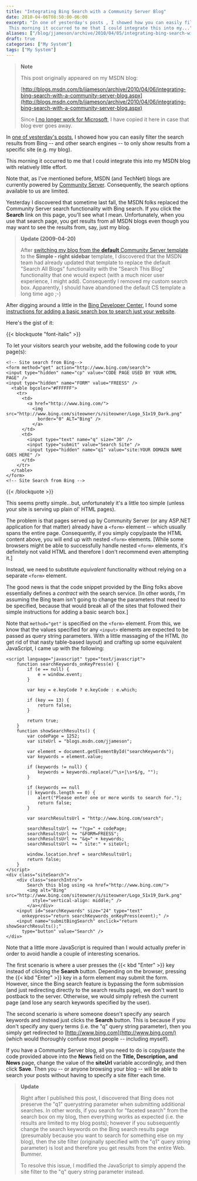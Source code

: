 ```yaml
---
title: "Integrating Bing Search with a Community Server Blog"
date: 2010-04-06T08:50:00-06:00
excerpt: "In one of yesterday's posts , I showed how you can easily filter the search results from Bing -- and other search engines -- to only show results from a specific site (e.g. my blog). 
 This morning it occurred to me that I could integrate this into my..."
aliases: ["/blog/jjameson/archive/2010/04/05/integrating-bing-search-with-a-community-server-blog.aspx", "/blog/jjameson/archive/2010/04/06/integrating-bing-search-with-a-community-server-blog.aspx"]
draft: true
categories: ["My System"]
tags: ["My System"]
---
```


> **Note**
>
> This post originally appeared on my MSDN blog:
>
> [http://blogs.msdn.com/b/jjameson/archive/2010/04/06/integrating-bing-search-with-a-community-server-blog.aspx](http://blogs.msdn.com/b/jjameson/archive/2010/04/06/integrating-bing-search-with-a-community-server-blog.aspx)
>
> Since
> [I no longer work for Microsoft](/blog/jjameson/2011/09/02/last-day-with-microsoft),
> I have copied it here in case that blog ever goes away.

In
[one of yesterday's posts](/blog/jjameson/2010/04/05/narrowing-search-results-to-a-specific-site-e-g-my-blog),
I showed how you can easily filter the search results from Bing -- and other
search engines -- to only show results from a specific site (e.g. my blog).

This morning it occurred to me that I could integrate this into my MSDN blog
with relatively little effort.

Note that, as I've mentioned before, MSDN (and TechNet) blogs are currently
powered by [Community Server](http://en.wikipedia.org/wiki/Community_Server).
Consequently, the search options available to us are limited.

Yesterday I discovered that sometime last fall, the MSDN folks replaced the
Community Server search functionality with Bing search. If you click the
**Search** link on this page, you'll see what I mean. Unfortunately, when you
use that search page, you get results from all MSDN blogs even though you may
want to see the results from, say, just my blog.

> **Update (2009-04-20)**
>
> After [switching my blog from the **default** Community Server template](/blog/jjameson/2010/04/19/new-blog-template-and-styling) to the **Simple - right sidebar** template, I discovered that the MSDN team had already updated that template to replace the default "Search All Blogs" functionality with the "Search This Blog" functionality that one would expect (with a much nicer user experience, I might add). Consequently I removed my custom search box. Apparently, I should have abandoned the default CS template a long time ago ;-)

After digging around a little in the
[Bing Developer Center](http://www.bing.com/developers), I found some
[instructions for adding a basic search box to search just your website](http://help.live.com/help.aspx?project=WL_Webmasters&querytype=keyword&query=hcraescisab&mkt=en-us).

Here's the gist of it:

{{< blockquote "font-italic" >}}

To let your visitors search your website, add the following code to your page(s):

```
<!-- Site search from Bing-->
<form method="get" action="http://www.bing.com/search">
<input type="hidden" name="cp" value="CODE PAGE USED BY YOUR HTML PAGE" />
<input type="hidden" name="FORM" value="FREESS" />
  <table bgcolor="#FFFFFF">
    <tr>
      <td>
        <a href="http://www.bing.com/">
          <img src="http://www.bing.com/siteowner/s/siteowner/Logo_51x19_Dark.png"
            border="0" ALT="Bing" />
          </a>
      </td>
      <td>
        <input type="text" name="q" size="30" />
        <input type="submit" value="Search Site" />
        <input type="hidden" name="q1" value="site:YOUR DOMAIN NAME GOES HERE" />
      </td>
    </tr>
  </table>
</form>
<!-- Site Search from Bing -->
```

{{< /blockquote >}}

This seems pretty simple...but, unfortunately it's a little too simple (unless
your site is serving up plain ol' HTML pages).

The problem is that pages served up by Community Server (or any ASP.NET
application for that matter) already have a `<form>` element -- which usually
spans the entire page. Consequently, if you simply copy/paste the HTML content
above, you will end up with nested `<form>` elements. [While some browsers might
be able to successfully handle nested `<form>` elements, it's definitely not
valid HTML and therefore I don't recommend even attempting it.]

Instead, we need to substitute *equivalent* functionality without relying on a
separate `<form>` element.

The good news is that the code snippet provided by the Bing folks above
essentially defines a *contract* with the search service. [In other words, I'm
assuming the Bing team isn't going to change the parameters that need to be
specified, because that would break all of the sites that followed their simple
instructions for adding a basic search box.]

Note that `method="get"` is specified on the `<form>` element. From this, we
know that the values specified for any `<input>` elements are expected to be
passed as query string parameters. With a little massaging of the HTML (to get
rid of that nasty table-based layout) and crafting up some equivalent
JavaScript, I came up with the following:

```
<script language="javascript" type="text/javascript">
    function searchKeywords_onKeyPress(e) {
        if (e == null) {
            e = window.event;
        }

        var key = e.keyCode ? e.keyCode : e.which;

        if (key == 13) {
            return false;
        }

        return true;
    }
    function showSearchResults() {
        var codePage = 1252;
        var siteUrl = "blogs.msdn.com/jjameson";

        var element = document.getElementById("searchKeywords");
        var keywords = element.value;

        if (keywords != null) {
            keywords = keywords.replace(/^\s+|\s+$/g, "");
        }

        if (keywords == null
        || keywords.length == 0) {
            alert("Please enter one or more words to search for.");
            return false;
        }

        var searchResultsUrl = "http://www.bing.com/search";

        searchResultsUrl += "?cp=" + codePage;
        searchResultsUrl += "&FORM=FREESS";
        searchResultsUrl += "&q=" + keywords;
        searchResultsUrl += " site:" + siteUrl;

        window.location.href = searchResultsUrl;
        return false;
    }
</script>
<div class="siteSearch">
    <div class="searchIntro">
        Search this blog using <a href="http://www.bing.com/">
        <img alt="Bing" src="http://www.bing.com/siteowner/s/siteowner/Logo_51x19_Dark.png"
          style="vertical-align: middle;" />
        </a></div>
    <input id="searchKeywords" size="24" type="text"
      onkeypress="return searchKeywords_onKeyPress(event);" />
    <input name="submitBingSearch" onclick="return showSearchResults();"
      type="button" value="Search" />
</div>
```

Note that a little more JavaScript is required than I would actually prefer in
order to avoid handle a couple of interesting scenarios.

The first scenario is where a user presses the {{< kbd "Enter" >}} key instead
of clicking the **Search** button. Depending on the browser, pressing the {{<
kbd "Enter" >}} key in a form element may submit the form. However, since the
Bing search feature is bypassing the form submission (and just redirecting
directly to the search results page), we don't want to postback to the server.
Otherwise, we would simply refresh the current page (and lose any search
keywords specified by the user).

The second scenario is where someone doesn't specify any search keywords and
instead just clicks the **Search** button. This is because if you don't specify
any query terms (i.e. the "q" query string parameter), then you simply get
redirected to [http://www.bing.com](http://www.bing.com/) (which would
thoroughly confuse most people -- including myself).

If you have a Community Server blog, all you need to do is copy/paste the code
provided above into the **News** field on the **Title, Description, and News**
page, change the value of the **siteUrl** variable accordingly, and then click
**Save**. Then you -- or anyone browsing your blog -- will be able to search
your posts without having to specify a site filter each time.

> **Update**
>
> Right after I published this post, I discovered that Bing does not preserve the "q1" querystring parameter when submitting additional searches. In other words, if you search for "faceted search" from the search box on my blog, then everything works as expected (i.e. the results are limited to my blog posts); however if you subsequently change the search keywords on the Bing search results page (presumably because you want to search for something else on my blog), then the site filter (originally specified with the "q1" query string parameter) is lost and therefore you get results from the entire Web. Bummer.
>
> To resolve this issue, I modified the JavaScript to simply append the site filter to the "q" query string parameter instead.

